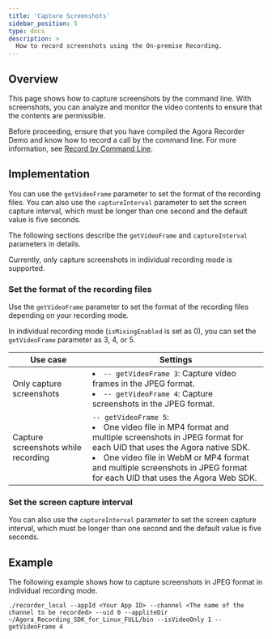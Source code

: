 ```yaml
---
title: 'Capture Screenshots'
sidebar_position: 5
type: docs
description: >
  How to record screenshots using the On-premise Recording.
---
```


## Overview

This page shows how to capture screenshots by the command line. With screenshots, you can analyze and monitor the video contents to ensure that the contents are permissible.

Before proceeding, ensure that you have compiled the Agora Recorder Demo and know how to record a call by the command line. For more information, see [Record by Command Line](../get-started/record-cmd).

## Implementation

You can use the `getVideoFrame` parameter to set the format of the recording files. You can also use the `captureInterval` parameter to set the screen capture interval, which must be longer than one second and the default value is five seconds.

The following sections describe the `getVideoFrame` and `captureInterval` parameters in details.

<div class="alert note">Currently, only capture screenshots in individual recording mode is supported. </div>

### Set the format of the recording files

Use the `getVideoFrame` parameter to set the format of the recording files depending on your recording mode.

In individual recording mode (`isMixingEnabled` is set as 0), you can set the `getVideoFrame` parameter as 3, 4, or 5.

| Use case  | Settings |
| --- | --- |
| Only capture screenshots | <li>`-- getVideoFrame 3`: Capture video frames in the JPEG format.</li><li>`-- getVideoFrame 4`: Capture screenshots in the JPEG format.</li> |
| Capture screenshots while recording | `-- getVideoFrame 5`: <li>One video file in MP4 format and multiple screenshots in JPEG format for each UID that uses the Agora native SDK.</li><li>One video file in WebM or MP4 format and multiple screenshots in JPEG format for each UID that uses the Agora Web SDK.</li> |

### Set the screen capture interval

You can also use the `captureInterval` parameter to set the screen capture interval, which must be longer than one second and the default value is five seconds.

## Example

The following example shows how to capture screenshots in JPEG format in individual recording mode.

```
./recorder_local --appId <Your App ID> --channel <The name of the channel to be recorded> --uid 0 --appliteDir ~/Agora_Recording_SDK_for_Linux_FULL/bin --isVideoOnly 1 --getVideoFrame 4
```
